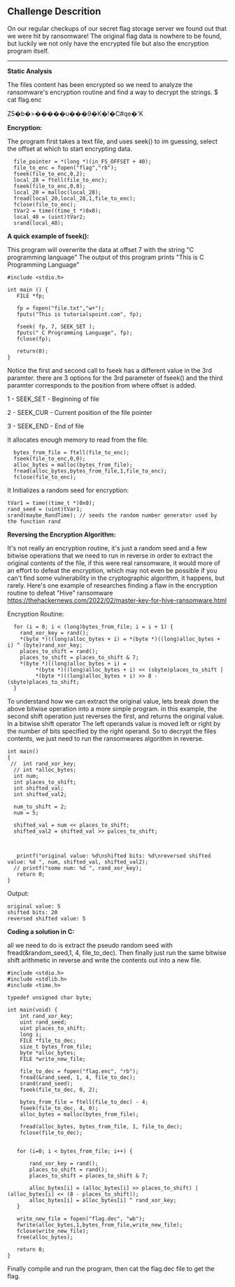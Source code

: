 ## Challenge Descrition
On our regular checkups of our secret flag storage server we found out that we were hit by ransomware! The original flag data is nowhere to be found, but luckily we not only have the encrypted file but also the encryption program itself.

--------------------


**Static Analysis**

The files content has been encrypted so we need to analyze the ransomware's encryption routine and find a way to decrypt the strings.
$ cat flag.enc 

Z5�b�>�����u���9�K�!�C#qe�'K  



**Encryption:** 

The program first takes a text file, and uses seek() to im guessing, select the offset at which to start encrypting data.

```
  file_pointer = *(long *)(in_FS_OFFSET + 40);
  file_to_enc = fopen("flag","rb");
  fseek(file_to_enc,0,2);
  local_28 = ftell(file_to_enc);
  fseek(file_to_enc,0,0);
  local_20 = malloc(local_28);
  fread(local_20,local_28,1,file_to_enc);
  fclose(file_to_enc);
  tVar2 = time((time_t *)0x0);
  local_40 = (uint)tVar2;
  srand(local_40);
```

**A quick example of fseek():**


This program will overwrite the data at offset 7 with the string "C programming language"
The output of this program prints "This is C Programming Language"
```
#include <stdio.h>

int main () {
   FILE *fp;

   fp = fopen("file.txt","w+");
   fputs("This is tutorialspoint.com", fp);
  
   fseek( fp, 7, SEEK_SET );
   fputs(" C Programming Language", fp);
   fclose(fp);
   
   return(0);
}
```
Notice the first and second call to fseek has a different value in the 3rd paramter. there are 3 options for the 3rd parameter of fseek()
and the third paramter corresponds to the position from where offset is added.

1 - SEEK_SET - Beginning of file

2 - SEEK_CUR - Current position of the file pointer

3 - SEEK_END - End of file


It allocates enough memory to read from the file.
```
  bytes_from_file = ftell(file_to_enc);
  fseek(file_to_enc,0,0);
  alloc_bytes = malloc(bytes_from_file);
  fread(alloc_bytes,bytes_from_file,1,file_to_enc);
  fclose(file_to_enc);
```
It Initializes a random seed for encryption:

```
tVar1 = time((time_t *)0x0);
rand_seed = (uint)tVar1;
srand(maybe_RandTime); // seeds the random number generator used by the function rand
```

**Reversing the Encryption Algorithm:**

It's not really an encryption routine, it's just a random seed and a few bitwise operations that we need to run in reverse in order to extract the original contents of the file, if this were real ransomware, it would more of an effort to defeat the encryption, which may not even be possible if you can't find some vulnerability in the cryptographic algorithm, it happens, but rarely. Here's one example of researches finding a flaw in the encryption routine to defeat "Hive" ransomware https://thehackernews.com/2022/02/master-key-for-hive-ransomware.html

Encryption Routine:
```
  for (i = 0; i < (long)bytes_from_file; i = i + 1) {
    rand_xor_key = rand();
    *(byte *)((long)alloc_bytes + i) = *(byte *)((long)alloc_bytes + i) ^ (byte)rand_xor_key;
    places_to_shift = rand();
    places_to_shift = places_to_shift & 7;
    *(byte *)((long)alloc_bytes + i) =
         *(byte *)((long)alloc_bytes + i) << (sbyte)places_to_shift |
         *(byte *)((long)alloc_bytes + i) >> 8 - (sbyte)places_to_shift;
  }

```

To understand how we can extract the original value, lets break down the above bitwise operation into a more simple program.
in this example, the second shift operation just reverses the first, and returns the original value. In a bitwise shift operator The left operands value is moved left or right by the number of bits specified by the right operand. So to decrypt the files contents, we just need to run the ransomwares algorithm in reverse.

 ```
 int main() 
{
  //  int rand_xor_key;
   // int *alloc_bytes;
   int num;
   int places_to_shift;
   int shifted_val;
   int shifted_val2;
   
   num_to_shift = 2;
   num = 5;
   
   shifted_val = num << places_to_shift;
   shifted_val2 = shifted_val >> palces_to_shift;
   
    
   
    printf("original value: %d\nshifted bits: %d\nreversed shifted value: %d ", num, shifted_val, shifted_val2);
   // printf("some num: %d ", rand_xor_key);
    return 0;
}

```
Output:
```
original value: 5
shifted bits: 20
reversed shifted value: 5 
```
 
**Coding a solution in C:**

all we need to do is extract the pseudo random seed with fread(&random_seed,1, 4, file_to_dec).
Then finally just run the same bitwise shift arithmetic in reverse and write the contents out into a new file.
```
#include <stdio.h>
#include <stdlib.h>
#include <time.h>

typedef unsigned char byte;
  
int main(void) {
    int rand_xor_key;
    uint rand_seed;
    uint places_to_shift;
    long i;
    FILE *file_to_dec;
    size_t bytes_from_file;
    byte *alloc_bytes;
    FILE *write_new_file;
    
    file_to_dec = fopen("flag.enc", "rb");
    fread(&rand_seed, 1, 4, file_to_dec);
    srand(rand_seed);
    fseek(file_to_dec, 0, 2);
    
    bytes_from_file = ftell(file_to_dec) - 4;
    fseek(file_to_dec, 4, 0);
    alloc_bytes = malloc(bytes_from_file);
    
    fread(alloc_bytes, bytes_from_file, 1, file_to_dec);
    fclose(file_to_dec);
    
    
   for (i=0; i < bytes_from_file; i++) {
       
       rand_xor_key = rand();
       places_to_shift = rand();
       places_to_shift = places_to_shift & 7;
       
       alloc_bytes[i] = (alloc_bytes[i] >> places_to_shift) | (alloc_bytes[i] << (8 - places_to_shift)); 
       alloc_bytes[i] = alloc_bytes[i] ^ rand_xor_key;
   }
   
   write_new_file = fopen("flag.dec", "wb");
   fwrite(alloc_bytes,1,bytes_from_file,write_new_file);
   fclose(write_new_file);
   free(alloc_bytes);
   
   return 0;
}
```
Finally compile and run the program, then cat the flag.dec file to get the flag.











